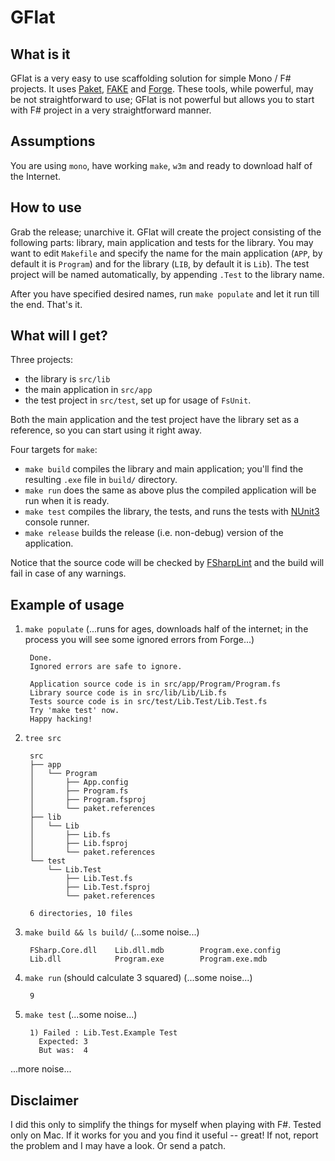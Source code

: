 # GFlat

## What is it

GFlat is a very easy to use scaffolding solution for simple Mono / F# projects. It uses
[Paket](https://github.com/fsprojects/Paket),
[FAKE](https://fsharp.github.io/FAKE/) and
[Forge](https://github.com/fsharp-editing/Forge). These tools, while powerful,
may be not straightforward to use; GFlat is not powerful but allows you to start
with F# project in a very straightforward manner.

## Assumptions

You are using `mono`, have working `make`, `w3m` and ready to download half of the
Internet.

## How to use

Grab the release; unarchive it. GFlat will create the project consisting of the
following parts: library, main application and tests for the library. You may
want to edit `Makefile` and specify the name for the main application (`APP`, by
default it is `Program`) and for the library (`LIB`, by default it is `Lib`).
The test project will be named automatically, by appending `.Test` to the
library name.

After you have specified desired names, run `make populate` and let it run till
the end. That's it.

## What will I get?

Three projects:
* the library is `src/lib`
* the main application in `src/app`
* the test project in `src/test`, set up for usage of `FsUnit`.

Both the main application and the test project have the library set as a
reference, so you can start using it right away.

Four targets for `make`:
* `make build` compiles the library and main application; you'll find the
  resulting `.exe` file in `build/` directory.
* `make run` does the same as above plus the compiled application will be run
  when it is ready.
* `make test` compiles the library, the tests, and runs the tests with
  [NUnit3](http://nunit.org/) console runner.
* `make release` builds the release (i.e. non-debug) version of the application. 

Notice that the source code will be checked by
[FSharpLint](http://fsprojects.github.io/FSharpLint/) and the build will fail in
case of any warnings.

## Example of usage

1. `make populate` (...runs for ages, downloads half of the internet; in the process you 
will see some ignored errors from Forge...)
        
        Done.
        Ignored errors are safe to ignore.

        Application source code is in src/app/Program/Program.fs
        Library source code is in src/lib/Lib/Lib.fs
        Tests source code is in src/test/Lib.Test/Lib.Test.fs
        Try 'make test' now.
        Happy hacking!

2. `tree src`

        src
        ├── app
        │   └── Program
        │       ├── App.config
        │       ├── Program.fs
        │       ├── Program.fsproj
        │       └── paket.references
        ├── lib
        │   └── Lib
        │       ├── Lib.fs
        │       ├── Lib.fsproj
        │       └── paket.references
        └── test
            └── Lib.Test
                ├── Lib.Test.fs
                ├── Lib.Test.fsproj
                └── paket.references

        6 directories, 10 files

3. `make build && ls build/` (...some noise...)

        FSharp.Core.dll    Lib.dll.mdb        Program.exe.config
        Lib.dll            Program.exe        Program.exe.mdb

4. `make run` (should calculate 3 squared) (...some noise...)

        9

5. `make test` (...some noise...)

        1) Failed : Lib.Test.Example Test
          Expected: 3
          But was:  4

...more noise...
 
## Disclaimer
 
I did this only to simplify the things for myself when playing with F#. Tested
only on Mac. If it works for you and you find it useful -- great! If not,
report the problem and I may have a look. Or send a patch.
